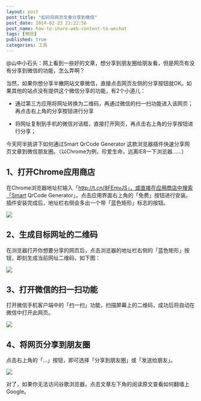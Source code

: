 ```yaml
---
layout: post
post_title: "如何将网页文章分享到微信"
post_date: 2014-02-23 22:22:56
post_name: how-to-share-web-content-to-wechat
tags: [微信]
published: true
categories: 工具
---
```


@山中小石头：网上看到一些好的文章，想分享到朋友圈给朋友看，但是网页有没有分享到微信的功能，怎么弄啊？

当然，如果你想分享半撇网站文章微信，直接点击网页左侧的分享按钮就OK。如果其他的站点没有提供这个微信分享的功能，有2个小道儿：

*   通过第三方应用将网址转换为二维码，再通过微信的扫一扫功能进入该网页；再点击右上角的分享按钮进行分享

*   将网址复制到手机的微信对话框，直接打开网页，再点击右上角的分享按钮进行分享；

今天阿半挑讲下如何通过Smart QrCode Generator 这款浏览器插件快速分享网页文章到微信朋友圈。（以Chrome为例，珍爱生命，远离IE8一下浏览器……）

## 1、打开Chrome应用商店

在Chrome浏览器地址栏输入「http://t.cn/8FEmvJS」，或直接在应用商店中搜索「Smart QrCode Generator」，点击应用界面右上角的「免费」按钮进行安装。插件安装完成后，地址栏右侧会多出一个带「蓝色矩形」标志的按钮。

![](http://mmbiz.qpic.cn/mmbiz/z3T1vlHdIX8iaObzuwd1pP6hVCv4fHaLqQSrXwhZmrAiauwOUKMdAARUNhMmJC3E7lKlhkNfo2jCFcBGjWSVV2vA/0)

## 2、生成目标网址的二维码

在浏览器打开你想要分享的网页后，点击浏览器的地址栏右侧的「蓝色矩形」按钮，即刻生成当前网址二维码，如下图：

![](http://mmbiz.qpic.cn/mmbiz/z3T1vlHdIX8iaObzuwd1pP6hVCv4fHaLq9ADWbaiclaLcqiacvkiaOQpnnFQ1oAJoVEO29GbcOTb66TKwnyrHFX1UA/0)

## 3、打开微信的扫一扫功能

打开微信手机客户端中的「扫一扫」功能，扫描屏幕上的二维码，成功后将自动在微信中打开此网页。

![](http://mmbiz.qpic.cn/mmbiz/z3T1vlHdIX8iaObzuwd1pP6hVCv4fHaLq2D3EPlSEib08NBFvjFNwibJd1icSBeGzNvqLibhcKicn9ibav2iaPSUJf9aPg/0)

## 4、将网页分享到朋友圈

点击右上角的「…」按钮，即可选择「分享到朋友圈」或「发送给朋友」。

![](http://mmbiz.qpic.cn/mmbiz/z3T1vlHdIX8iaObzuwd1pP6hVCv4fHaLqXFG7vs2T9BlQ3ibz3R0KRLpHuBt1wOsvfdlVdNmIoarbXZlj70Zl8xQ/0)

对了，如果你无法访问谷歌浏览器，点击文章左下角的阅读原文查看如何翻墙上Google。